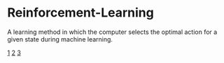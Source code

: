 # Reinforcement-Learning

A learning method in which the computer selects the optimal action for a given state during machine learning.


[1](./imgs/1.jpg)
[2](./imgs/2.jpg)
[3](./imgs/3.jpg)
